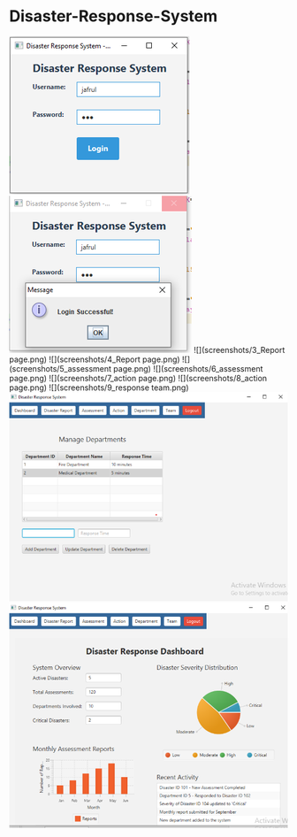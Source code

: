 # Disaster-Response-System

![](screenshots/1_login.png)
![](screenshots/2_login.png)
![](screenshots/3_Report page.png)
![](screenshots/4_Report page.png)
![](screenshots/5_assessment page.png)
![](screenshots/6_assessment page.png)
![](screenshots/7_action page.png)
![](screenshots/8_action page.png)
![](screenshots/9_response team.png)
![](screenshots/10_department.png)
![](screenshots/11_dashboard.png)


